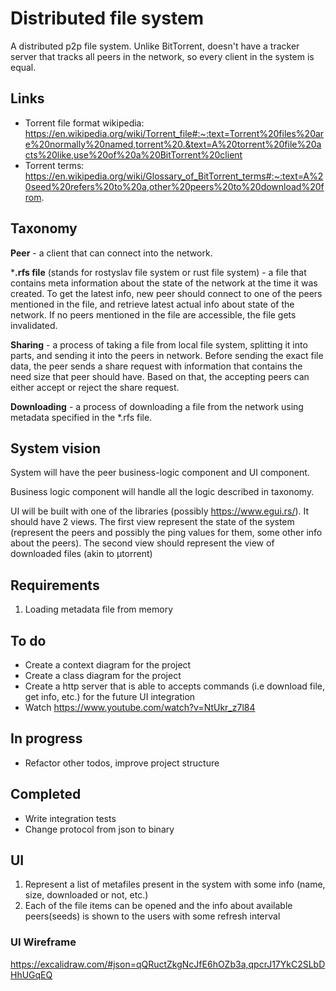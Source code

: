 # Distributed file system

A distributed p2p file system. Unlike BitTorrent, doesn't have a tracker server that tracks all peers in the network,
so every client in the system is equal.

## Links

- Torrent file format wikipedia: https://en.wikipedia.org/wiki/Torrent_file#:~:text=Torrent%20files%20are%20normally%20named,torrent%20.&text=A%20torrent%20file%20acts%20like,use%20of%20a%20BitTorrent%20client
- Torrent terms: https://en.wikipedia.org/wiki/Glossary_of_BitTorrent_terms#:~:text=A%20seed%20refers%20to%20a,other%20peers%20to%20download%20from.

## Taxonomy

**Peer** - a client that can connect into the network.

***.rfs file** (stands for rostyslav file system or rust file system) - a file that contains meta information about the state of the network at the time it was created. To get 
the latest info, new peer should connect to one of the peers mentioned in the file, and retrieve latest actual info
about state of the network. 
If no peers mentioned in the file are accessible, the file gets invalidated.

**Sharing** - a process of taking a file from local file system, splitting it into parts, and sending it into the peers in 
network. Before sending the exact file data, the peer sends a share request with information that contains the need size
that peer should have. Based on that, the accepting peers can either accept or reject the share request.

**Downloading** - a process of downloading a file from the network using metadata specified in the *.rfs file.

## System vision
System will have the peer business-logic component and UI component.

Business logic component will handle all the logic described in taxonomy.

UI will be built with one of the libraries (possibly https://www.egui.rs/). It should have 2 views. The first view
represent the state of the system (represent the peers and possibly the ping values for them, some other info about the 
peers). The second view should represent the view of downloaded files (akin to µtorrent)


## Requirements

1. Loading metadata file from memory 

## To do
- Create a context diagram for the project
- Create a class diagram for the project
- Create a http server that is able to accepts commands (i.e download file, get info, etc.) for the future UI integration
- Watch https://www.youtube.com/watch?v=NtUkr_z7l84

## In progress
- Refactor other todos, improve project structure

## Completed
- Write integration tests
- Change protocol from json to binary

## UI
1. Represent a list of metafiles present in the system with some info (name, size, downloaded or not, etc.)
2. Each of the file items can be opened and the info about available peers(seeds) is shown to the users with some refresh interval

### UI Wireframe
https://excalidraw.com/#json=qQRuctZkgNcJfE6hOZb3a,qpcrJ17YkC2SLbDHhUGqEQ

